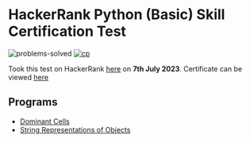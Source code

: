 # HackerRank Python (Basic) Skill Certification Test 

![problems-solved](https://img.shields.io/badge/Problems%20Solved-2/2-1abc9c.svg)
[![cp](https://img.shields.io/badge/also%20see-Other%20Certifications-1f72ff.svg)](https://www.hackerrank.com/vidushigandhi27?hr_r=1)

Took this test on HackerRank [here](https://www.hackerrank.com/skills-verification) 
on __7th July 2023__. 
Certificate can be viewed [here](https://www.hackerrank.com/certificates/730a5ccceaba)

## Programs 
- [Dominant Cells](Dominant_Cells.py)
- [String Representations of Objects](string-representation-of-objects.py)
